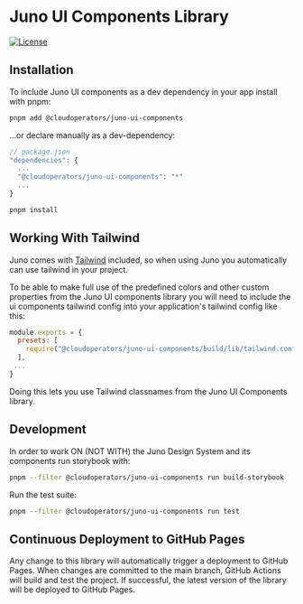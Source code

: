 # Juno UI Components Library

[![License](https://img.shields.io/badge/License-Apache%202.0-blue.svg)](LICENSE)

## Installation

To include Juno UI components as a dev dependency in your app install with pnpm:

```bash
pnpm add @cloudoperators/juno-ui-components
```

…or declare manually as a dev-dependency:

```js
// package.json
"dependencies": {
  ...
  "@cloudoperators/juno-ui-components": "*"
  ...
}
```

```bash
pnpm install
```

## Working With Tailwind

Juno comes with [Tailwind](https://tailwindcss.com/) included, so when using Juno you automatically can use tailwind in your project.

To be able to make full use of the predefined colors and other custom properties from the Juno UI components library you will need to include the ui components tailwind config into your application's tailwind config like this:

```js
module.exports = {
  presets: [
    require("@cloudoperators/juno-ui-components/build/lib/tailwind.config")
  ],
 ...
}
```

Doing this lets you use Tailwind classnames from the Juno UI Components library.

## Development

In order to work ON (NOT WITH) the Juno Design System and its components run storybook with:

```bash
pnpm --filter @cloudoperators/juno-ui-components run build-storybook
```

Run the test suite:

```bash
pnpm --filter @cloudoperators/juno-ui-components run test
```

## Continuous Deployment to GitHub Pages

Any change to this library will automatically trigger a deployment to GitHub Pages. When changes are committed to the main branch, GitHub Actions will build and test the project. If successful, the latest version of the library will be deployed to GitHub Pages.
